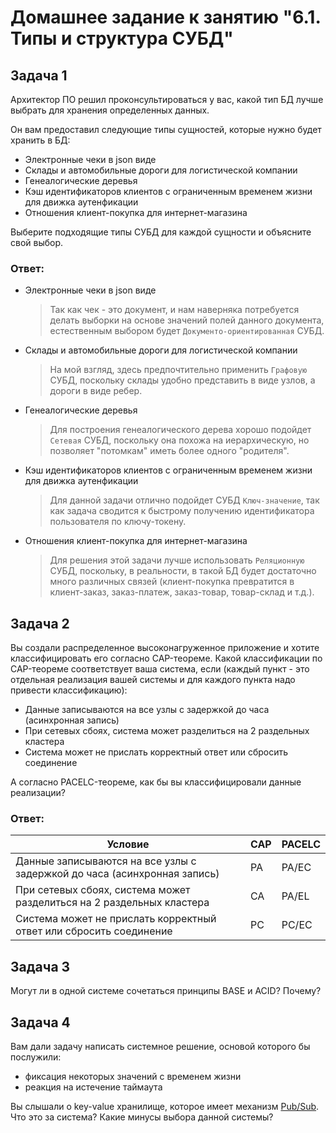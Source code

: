 # Домашнее задание к занятию "6.1. Типы и структура СУБД"

## Задача 1

Архитектор ПО решил проконсультироваться у вас, какой тип БД 
лучше выбрать для хранения определенных данных.

Он вам предоставил следующие типы сущностей, которые нужно будет хранить в БД:

- Электронные чеки в json виде
- Склады и автомобильные дороги для логистической компании
- Генеалогические деревья
- Кэш идентификаторов клиентов с ограниченным временем жизни для движка аутенфикации
- Отношения клиент-покупка для интернет-магазина

Выберите подходящие типы СУБД для каждой сущности и объясните свой выбор.

### Ответ:

- Электронные чеки в json виде
  > Так как чек - это документ, и нам наверняка потребуется делать выборки на основе значений полей данного документа, естественным выбором будет `Документо-ориентированная` СУБД.
- Склады и автомобильные дороги для логистической компании
  > На мой взгляд, здесь предпочтительно применить `Графовую` СУБД, поскольку склады удобно представить в виде узлов, а дороги в виде ребер.
- Генеалогические деревья
  > Для построения генеалогического дерева хорошо подойдет `Сетевая` СУБД, поскольку она похожа на иерархическую, но позволяет "потомкам" иметь более одного "родителя".
- Кэш идентификаторов клиентов с ограниченным временем жизни для движка аутенфикации
  > Для данной задачи отлично подойдет СУБД `Ключ-значение`, так как задача сводится к быстрому получению идентификатора пользователя по ключу-токену.
- Отношения клиент-покупка для интернет-магазина
  > Для решения этой задачи лучше использовать `Реляционную` СУБД, поскольку, в реальности, в такой БД будет достаточно много различных связей (клиент-покупка превратится в клиент-заказ, заказ-платеж, заказ-товар, товар-склад и т.д.).

## Задача 2

Вы создали распределенное высоконагруженное приложение и хотите классифицировать его согласно 
CAP-теореме. Какой классификации по CAP-теореме соответствует ваша система, если 
(каждый пункт - это отдельная реализация вашей системы и для каждого пункта надо привести классификацию):

- Данные записываются на все узлы с задержкой до часа (асинхронная запись)
- При сетевых сбоях, система может разделиться на 2 раздельных кластера
- Система может не прислать корректный ответ или сбросить соединение

А согласно PACELC-теореме, как бы вы классифицировали данные реализации?

### Ответ:

| Условие                                                                  | CAP | PACELC |
|--------------------------------------------------------------------------|-----|--------|
| Данные записываются на все узлы с задержкой до часа (асинхронная запись) | PA  | PA/EC  |
| При сетевых сбоях, система может разделиться на 2 раздельных кластера    | CA  | PA/EL  |
| Система может не прислать корректный ответ или сбросить соединение       | PC  | PC/EC  |

## Задача 3

Могут ли в одной системе сочетаться принципы BASE и ACID? Почему?

## Задача 4

Вам дали задачу написать системное решение, основой которого бы послужили:

- фиксация некоторых значений с временем жизни
- реакция на истечение таймаута

Вы слышали о key-value хранилище, которое имеет механизм [Pub/Sub](https://habr.com/ru/post/278237/). 
Что это за система? Какие минусы выбора данной системы?


